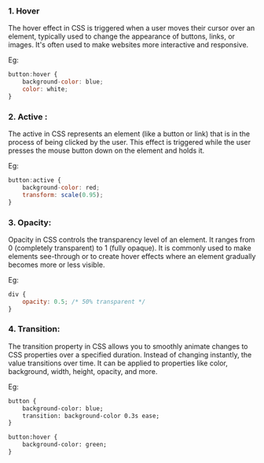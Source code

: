 ### 1. Hover
The hover effect in CSS is triggered when a user moves their cursor over an element, typically used to change the appearance of buttons, links, or images. It's often used to make websites more interactive and responsive.



Eg:
``` jsx
button:hover {
    background-color: blue;
    color: white;
}

```
### 2. Active :
The active in CSS represents an element (like a button or link) that is in the process of being clicked by the user. This effect is triggered while the user presses the mouse button down on the element and holds it. 

Eg:
``` jsx
button:active {
    background-color: red;
    transform: scale(0.95);
}

```

### 3. Opacity:
Opacity in CSS controls the transparency level of an element. It ranges from 0 (completely transparent) to 1 (fully opaque). It is commonly used to make elements see-through or to create hover effects where an element gradually becomes more or less visible. 

Eg:
``` jsx
div {
    opacity: 0.5; /* 50% transparent */
}


```

### 4. Transition:
The transition property in CSS allows you to smoothly animate changes to CSS properties over a specified duration. Instead of changing instantly, the value transitions over time. It can be applied to properties like color, background, width, height, opacity, and more. 

Eg:
``` html 
button {
    background-color: blue;
    transition: background-color 0.3s ease;
}

button:hover {
    background-color: green;
}


```

